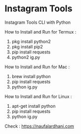 # Instagram Tools

Instagram Tools CLI with Python

How to Install and Run for Termux :
1. pkg install python2
2. pkg install pip2
3. pip install requests
4. python2 ig.py

How to Install and Run for Mac :
1. brew install python
2. pip install requests
3. python ig.py

How to Install and Run for Linux :
1. apt-get install python
2. pip install requests
3. python ig.py


Check : https://naufalardhani.com
